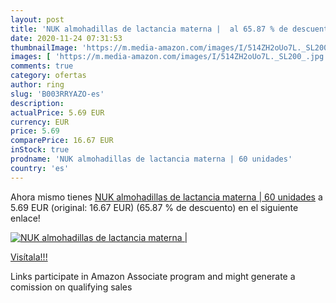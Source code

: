 ```yaml
---
layout: post
title: 'NUK almohadillas de lactancia materna |  al 65.87 % de descuento'
date: 2020-11-24 07:31:53
thumbnailImage: 'https://m.media-amazon.com/images/I/514ZH2oUo7L._SL200_.jpg'
images: [ 'https://m.media-amazon.com/images/I/514ZH2oUo7L._SL200_.jpg' ]
comments: true
category: ofertas
author: ring
slug: 'B003RRYAZO-es'
description:
actualPrice: 5.69 EUR
currency: EUR
price: 5.69
comparePrice: 16.67 EUR
inStock: true
prodname: 'NUK almohadillas de lactancia materna | 60 unidades'
country: 'es'
---
```


Ahora mismo tienes [NUK almohadillas de lactancia materna | 60 unidades](https://www.amazon.es/dp/B003RRYAZO/?tag=tolees-21) a 5.69 EUR (original: 16.67 EUR) (65.87 %  de descuento) en el siguiente enlace!

[![NUK almohadillas de lactancia materna | ](https://m.media-amazon.com/images/I/514ZH2oUo7L._SL200_.jpg)](https://www.amazon.es/dp/B003RRYAZO/?tag=tolees-21)

[Visítala!!!](https://www.amazon.es/dp/B003RRYAZO/?tag=tolees-21)

Links participate in Amazon Associate program and might generate a comission on qualifying sales
